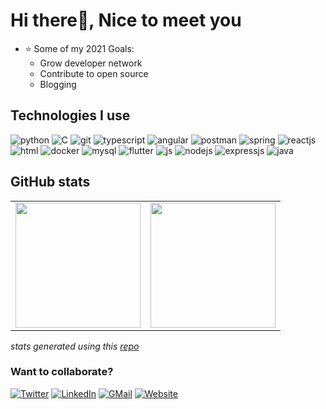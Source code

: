# Hi there👋, Nice to meet you

<!-- https://media.giphy.com/media/SWoSkN6DxTszqIKEqv/giphy.gif -->
<!--<img align="right" height="130" width="250" alt="programmer" src="./images/programmer.png" />-->

- ⭐ Some of my 2021 Goals:
  - Grow developer network
  - Contribute to open source
  - Blogging

## Technologies I use

![python](https://img.shields.io/badge/Python-3776AB?style=for-the-badge&logo=python&logoColor=white)
![C](https://img.shields.io/badge/C-00599C?style=for-the-badge&logo=c&logoColor=white)
![git](https://img.shields.io/badge/Git-F05032?style=for-the-badge&logo=git&logoColor=white)
![typescript](https://img.shields.io/badge/TypeScript-007ACC?style=for-the-badge&logo=typescript&logoColor=white)
![angular](https://img.shields.io/badge/Angular-DD0031?style=for-the-badge&logo=angular&logoColor=white)
![postman](https://img.shields.io/badge/Postman-FF6C37?style=for-the-badge&logo=Postman&logoColor=white)
![spring](https://img.shields.io/badge/Spring-6DB33F?style=for-the-badge&logo=spring&logoColor=white)
![reactjs](https://img.shields.io/badge/React-20232A?style=for-the-badge&logo=react&logoColor=61DAFB)
![html](https://img.shields.io/badge/HTML-239120?style=for-the-badge&logo=html5&logoColor=white)
![docker](https://img.shields.io/badge/Docker-2CA5E0?style=for-the-badge&logo=docker&logoColor=white)
![mysql](https://img.shields.io/badge/MySQL-00000F?style=for-the-badge&logo=mysql&logoColor=white)
![flutter](https://img.shields.io/badge/Flutter-02569B?style=for-the-badge&logo=flutter&logoColor=white)
![js](https://img.shields.io/badge/JavaScript-323330?style=for-the-badge&logo=javascript&logoColor=F7DF1E)
![nodejs](https://img.shields.io/badge/Node.js-43853D?style=for-the-badge&logo=node-dot-js&logoColor=white)
![expressjs](https://img.shields.io/badge/Express.js-000000?style=for-the-badge&logo=express&logoColor=white)
![java](https://img.shields.io/badge/Java-ED8B00?style=for-the-badge&logo=java&logoColor=white)


<!--
![Dart](https://img.shields.io/badge/Dart-0175C2?style=for-the-badge&logo=dart&logoColor=white)
![vscode](https://img.shields.io/badge/Visual_Studio_Code-0078D4?style=for-the-badge&logo=visual%20studio%20code&logoColor=white)
![flask](https://img.shields.io/badge/Flask-000000?style=for-the-badge&logo=flask&logoColor=white)
![mongodb](https://img.shields.io/badge/MongoDB-4EA94B?style=for-the-badge&logo=mongodb&logoColor=white)
![jupyter](https://img.shields.io/badge/Jupyter-F37626.svg?&style=for-the-badge&logo=Jupyter&logoColor=white)
![bootstrap](https://img.shields.io/badge/Bootstrap-563D7C?style=for-the-badge&logo=bootstrap&logoColor=white)
![powershell](https://img.shields.io/badge/PowerShell-5391FE?style=for-the-badge&logo=PowerShell&logoColor=white)
![firebase](https://img.shields.io/badge/firebase-ffca28?style=for-the-badge&logo=firebase&logoColor=black)
![markdown](https://img.shields.io/badge/Markdown-000000?style=for-the-badge&logo=markdown&logoColor=white)
[scikit](https://img.shields.io/badge/scikit_learn-F7931E?style=for-the-badge&logo=scikit-learn&logoColor=white)
[react-router](https://img.shields.io/badge/React_Router-CA4245?style=for-the-badge&logo=react-router&logoColor=white) 
![swagger](https://img.shields.io/badge/Swagger-85EA2D?style=for-the-badge&logo=Swagger&logoColor=white)
-->


## GitHub stats

<table width="100%">
  <tr>
    <td>
      <img height="200em" src="https://github-readme-stats.vercel.app/api?username=kshru9&show_icons=true&theme=onedark&hide_border=true" />
      <!-- <img src="https://github.com/kshru9/furry-goggles/blob/master/generated/overview.svg" /> -->
    </td>
    <td> 
      <img height="200em" src="https://github-readme-stats.vercel.app/api/top-langs/?username=kshru9&exclude_repo=DataScience-project,assignment3-ML,inffecto&layout=compact&theme=dracula&hide_border=true"/>
      <!-- <img src="https://github.com/kshru9/furry-goggles/blob/master/generated/languages.svg" /> -->
    </td>
  </tr>
<table>

  <i>stats generated using this <a href="https://github.com/anuraghazra/github-readme-stats">repo</a> </i>

### Want to collaborate?

[![Twitter](https://img.shields.io/badge/Twitter-1DA1F2?style=for-the-badge&logo=twitter&logoColor=white)](https://twitter.com/SKatpara)
[![LinkedIn](https://img.shields.io/badge/LinkedIn-0077B5?style=for-the-badge&logo=linkedin&logoColor=white)](https://www.linkedin.com/in/shrutikatpara)
[![GMail](https://img.shields.io/badge/Gmail-D14836?style=for-the-badge&logo=gmail&logoColor=white)](mailto:shruti.katpara@iitgn.ac.in)
[![Website](https://img.shields.io/website?label=ShrutiKatpara&style=for-the-badge&url=https%3A%2F%2Fkshru9.github.io)](https://kshru9.github.io/)
<!-- [![Spotify](https://<vercel-domain>.vercel.app/api/spotify)](https://open.spotify.com/user/jl314kjg2ftq006422ln2j831) -->
<!-- [<img align="left" alt="codeSTACKr.com" width="22px" src="https://raw.githubusercontent.com/iconic/open-iconic/master/svg/globe.svg" />][website]
[<img align="left" alt="codeSTACKr | Twitter" width="22px" src="https://cdn.jsdelivr.net/npm/simple-icons@v3/icons/twitter.svg" />][twitter]
[<img align="left" alt="codeSTACKr | LinkedIn" width="22px" src="https://cdn.jsdelivr.net/npm/simple-icons@v3/icons/linkedin.svg" />][linkedin]  -->
<!-- 
[website]: https://kshru9.github.io/
[twitter]: https://twitter.com/SKatpara
[linkedin]: https://www.linkedin.com/in/shrutikatpara -->
